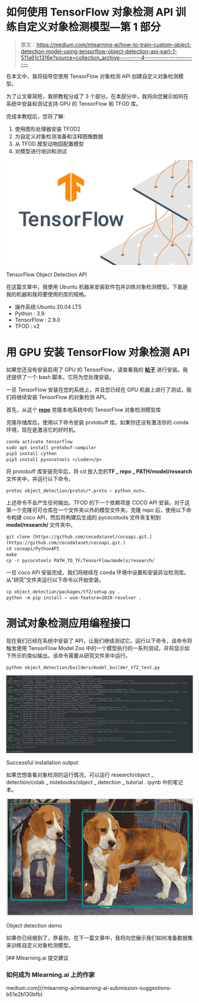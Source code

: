# 如何使用 TensorFlow 对象检测 API 训练自定义对象检测模型—第 1 部分

> 原文：<https://medium.com/mlearning-ai/how-to-train-custom-object-detection-model-using-tensorflow-object-detection-api-part-1-511a61c1316e?source=collection_archive---------4----------------------->

在本文中，我将指导您使用 TensorFlow 对象检测 API 创建自定义对象检测模型。

为了让文章简短，我把教程分成了 3 个部分。在本部分中，我将向您展示如何在系统中安装和测试支持 GPU 的 TensorFlow 和 TFOD 库。

完成本教程后，您将了解:

1.  使用图形处理器安装 TFOD2
2.  为自定义对象检测准备和注释图像数据
3.  从 TFOD 模型动物园配置模型
4.  对模型进行培训和测试

![](img/57fdf2fb13285e78a7d687d3078a4cbe.png)

TensorFlow Object Detection API

在这篇文章中，我使用 Ubuntu 机器来安装软件包并训练对象检测模型。下面是我的机器和我将要使用的库的规格。

*   操作系统:Ubuntu 20.04 LTS
*   Python : 3.9
*   TensorFlow : 2.9.0
*   TFOD : v2

# 用 GPU 安装 TensorFlow 对象检测 API

如果您还没有安装启用了 GPU 的 TensorFlow，请查看我的 [**帖子**](/@errolpereira06/how-to-install-tensorflow-2-x-with-cuda-and-cudnn-on-ubuntu-20-04-lts-b73c209d8e88) 进行安装。我还提供了一个 bash 脚本，它将为您处理安装。

一旦 TensorFlow 安装在您的系统上，并且您已经在 GPU 机器上进行了测试，我们将继续安装 TensorFlow 的对象检测 API。

首先，从这个 [**repo**](https://github.com/tensorflow/models) 克隆本地系统中的 TensorFlow 对象检测模型库

克隆存储库后，使用以下命令安装 protobuff 库。如果你还没有激活你的 conda 环境，现在是激活它的好时机。

```
conda activate tensorflow
sudo apt install protobuf-compiler
pip3 install cython
pip3 install pycocotools </code></p>
```

将 protobuff 库安装完毕后，将 cd 放入您的**TF _ repo _ PATH/model/research**文件夹中，并运行以下命令。

```
protoc object_detection/protos/*.proto — python_out=.
```

上述命令不会产生任何输出。TFOD 的下一个依赖项是 COCO API 安装。对于这第一个克隆可可仓库在一个文件夹以外的模型文件夹。克隆 repo 后，使用以下命令构建 coco API，然后将构建后生成的 pycocotools 文件夹复制到 **model/research/** 文件夹中。

```
git clone [https://github.com/cocodataset/cocoapi.git.](https://github.com/cocodataset/cocoapi.git.)
cd cocoapi/PythonAPI
make
cp -r pycocotools PATH_TO_TF/TensorFlow/models/research/
```

一旦 coco API 安装完成，我们将继续在 conda 环境中设置和安装异议检测库。从“研究”文件夹运行以下命令以开始安装。

```
cp object_detection/packages/tf2/setup.py .
python -m pip install — use-feature=2020-resolver .
```

# 测试对象检测应用编程接口

现在我们已经在系统中安装了 API，让我们继续测试它。运行以下命令，该命令将触发使用 TensorFlow Model Zoo 中的一个模型执行的一系列测试，并将显示如下所示的类似输出。该命令需要从研究文件夹中运行。

```
python object_detection/builders/model_builder_tf2_test.py
```

![](img/9cefe4556f76cee767ec001b659b0a78.png)

Successful installation output

如果您想查看对象检测的运行情况，可以运行 research/object _ detection/colab _ notebooks/object _ detection _ tutorial . ipynb 中的笔记本。

![](img/cad38358edc24c09de6175a6ab532c8f.png)

Object detection demo

如果你已经做到了，恭喜你。在下一篇文章中，我将向您展示我们如何准备数据集来训练自定义对象检测模型。

[](/mlearning-ai/mlearning-ai-submission-suggestions-b51e2b130bfb) [## Mlearning.ai 提交建议

### 如何成为 Mlearning.ai 上的作家

medium.com](/mlearning-ai/mlearning-ai-submission-suggestions-b51e2b130bfb)